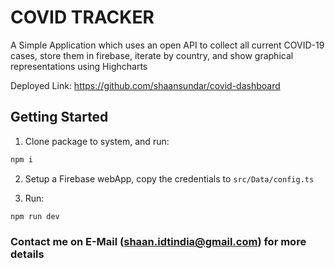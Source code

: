 # COVID TRACKER

A Simple Application which uses an open API to collect all current COVID-19 cases, store them in firebase, iterate by country, and show graphical representations using Highcharts 

Deployed Link: https://github.com/shaansundar/covid-dashboard

## Getting Started

1. Clone package to system, and run:

```bash 
npm i 
```

2. Setup a Firebase webApp, copy the credentials to ```src/Data/config.ts```

3. Run:
```bash
npm run dev
```

### Contact me on E-Mail (shaan.idtindia@gmail.com) for more details
